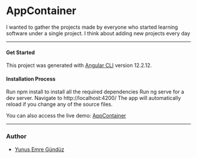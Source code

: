# AppContainer
I wanted to gather the projects made by everyone who started learning software under a single project. I think about adding new projects every day<hr>
#### Get Started
This project was generated with [Angular CLI](https://github.com/angular/angular-cli) version 12.2.12.

#### Installation Process
Run npm install to install all the required dependencies
Run ng serve for a dev server. Navigate to http://localhost:4200/
The app will automatically reload if you change any of the source files.

You can also access the live demo:  <a href="https://app-container.netlify.app" target="_blank">AppContainer</a><hr>
### Author
- [Yunus Emre Gündüz](https://github.com/yemregunduz)

